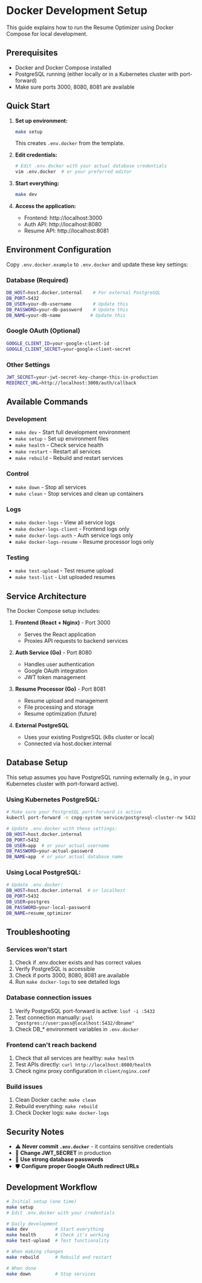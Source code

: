 # Docker Development Setup

This guide explains how to run the Resume Optimizer using Docker Compose for local development.

## Prerequisites

- Docker and Docker Compose installed
- PostgreSQL running (either locally or in a Kubernetes cluster with port-forward)
- Make sure ports 3000, 8080, 8081 are available

## Quick Start

1. **Set up environment:**
   ```bash
   make setup
   ```
   This creates `.env.docker` from the template.

2. **Edit credentials:**
   ```bash
   # Edit .env.docker with your actual database credentials
   vim .env.docker  # or your preferred editor
   ```

3. **Start everything:**
   ```bash
   make dev
   ```

4. **Access the application:**
   - Frontend: http://localhost:3000
   - Auth API: http://localhost:8080
   - Resume API: http://localhost:8081

## Environment Configuration

Copy `.env.docker.example` to `.env.docker` and update these key settings:

### Database (Required)
```bash
DB_HOST=host.docker.internal    # For external PostgreSQL
DB_PORT=5432
DB_USER=your-db-username        # Update this
DB_PASSWORD=your-db-password    # Update this  
DB_NAME=your-db-name           # Update this
```

### Google OAuth (Optional)
```bash
GOOGLE_CLIENT_ID=your-google-client-id
GOOGLE_CLIENT_SECRET=your-google-client-secret
```

### Other Settings
```bash
JWT_SECRET=your-jwt-secret-key-change-this-in-production
REDIRECT_URL=http://localhost:3000/auth/callback
```

## Available Commands

### Development
- `make dev` - Start full development environment
- `make setup` - Set up environment files
- `make health` - Check service health
- `make restart` - Restart all services
- `make rebuild` - Rebuild and restart services

### Control
- `make down` - Stop all services
- `make clean` - Stop services and clean up containers

### Logs
- `make docker-logs` - View all service logs
- `make docker-logs-client` - Frontend logs only
- `make docker-logs-auth` - Auth service logs only  
- `make docker-logs-resume` - Resume processor logs only

### Testing
- `make test-upload` - Test resume upload
- `make test-list` - List uploaded resumes

## Service Architecture

The Docker Compose setup includes:

1. **Frontend (React + Nginx)** - Port 3000
   - Serves the React application
   - Proxies API requests to backend services

2. **Auth Service (Go)** - Port 8080  
   - Handles user authentication
   - Google OAuth integration
   - JWT token management

3. **Resume Processor (Go)** - Port 8081
   - Resume upload and management
   - File processing and storage
   - Resume optimization (future)

4. **External PostgreSQL**
   - Uses your existing PostgreSQL (k8s cluster or local)
   - Connected via host.docker.internal

## Database Setup

This setup assumes you have PostgreSQL running externally (e.g., in your Kubernetes cluster with port-forward active).

### Using Kubernetes PostgreSQL:
```bash
# Make sure your PostgreSQL port-forward is active
kubectl port-forward -n cnpg-system service/postgresql-cluster-rw 5432:5432

# Update .env.docker with these settings:
DB_HOST=host.docker.internal
DB_PORT=5432
DB_USER=app  # or your actual username
DB_PASSWORD=your-actual-password
DB_NAME=app  # or your actual database name
```

### Using Local PostgreSQL:
```bash
# Update .env.docker:
DB_HOST=host.docker.internal  # or localhost
DB_PORT=5432
DB_USER=postgres
DB_PASSWORD=your-local-password  
DB_NAME=resume_optimizer
```

## Troubleshooting

### Services won't start
1. Check if .env.docker exists and has correct values
2. Verify PostgreSQL is accessible
3. Check if ports 3000, 8080, 8081 are available
4. Run `make docker-logs` to see detailed logs

### Database connection issues
1. Verify PostgreSQL port-forward is active: `lsof -i :5432`
2. Test connection manually: `psql "postgres://user:pass@localhost:5432/dbname"`
3. Check DB_* environment variables in `.env.docker`

### Frontend can't reach backend
1. Check that all services are healthy: `make health`
2. Test APIs directly: `curl http://localhost:8080/health`
3. Check nginx proxy configuration in `client/nginx.conf`

### Build issues
1. Clean Docker cache: `make clean`
2. Rebuild everything: `make rebuild`
3. Check Docker logs: `make docker-logs`

## Security Notes

- ⚠️ **Never commit `.env.docker`** - it contains sensitive credentials
- 🔐 **Change JWT_SECRET** in production
- 🔑 **Use strong database passwords**
- 🛡️ **Configure proper Google OAuth redirect URLs**

## Development Workflow

```bash
# Initial setup (one time)
make setup
# Edit .env.docker with your credentials

# Daily development
make dev          # Start everything
make health       # Check it's working
make test-upload  # Test functionality

# When making changes
make rebuild      # Rebuild and restart

# When done
make down         # Stop services
```
